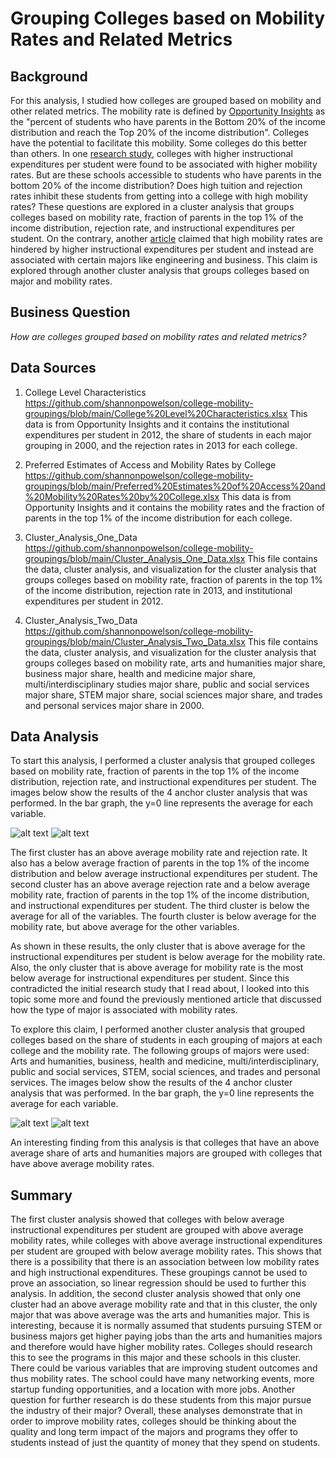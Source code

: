 # Grouping Colleges based on Mobility Rates and Related Metrics
## Background
For this analysis, I studied how colleges are grouped based on mobility and other related metrics.  The mobility rate is defined by [Opportunity Insights](https://opportunityinsights.org/) as the "percent of students who have parents in the Bottom 20% of the income distribution and reach the Top 20% of the income distribution".  Colleges have the potential to facilitate this mobility.  Some colleges do this better than others.  In one [research study](https://www.brookings.edu/research/opportunity-engines-middle-class-mobility-in-higher-education/), colleges with higher instructional expenditures per student were found to be associated with higher mobility rates.  But are these schools accessible to students who have parents in the bottom 20% of the income distribution?  Does high tuition and rejection rates inhibit these students from getting into a college with high mobility rates?  These questions are explored in a cluster analysis that groups colleges based on mobility rate, fraction of parents in the top 1% of the income distribution, rejection rate, and instructional expenditures per student.  On the contrary, another [article](https://www.forbes.com/sites/prestoncooper2/2020/07/15/which-colleges-are-fulfilling-the-promise-of-intergenerational-mobility/?sh=22e2596163bc) claimed that high mobility rates are hindered by higher instructional expenditures per student and instead are associated with certain majors like engineering and business.  This claim is explored through another cluster analysis that groups colleges based on major and mobility rates.  

## Business Question
_How are colleges grouped based on mobility rates and related metrics?_

## Data Sources 
1. College Level Characteristics
https://github.com/shannonpowelson/college-mobility-groupings/blob/main/College%20Level%20Characteristics.xlsx
This data is from Opportunity Insights and it contains the institutional expenditures per student in 2012, the share of students in each major grouping in 2000, and the rejection rates in 2013 for each college.  

2. Preferred Estimates of Access and Mobility Rates by College
https://github.com/shannonpowelson/college-mobility-groupings/blob/main/Preferred%20Estimates%20of%20Access%20and%20Mobility%20Rates%20by%20College.xlsx
This data is from Opportunity Insights and it contains the mobility rates and the fraction of parents in the top 1% of the income distribution for each college.  

3. Cluster_Analysis_One_Data
https://github.com/shannonpowelson/college-mobility-groupings/blob/main/Cluster_Analysis_One_Data.xlsx
This file contains the data, cluster analysis, and visualization for the cluster analysis that groups colleges based on mobility rate, fraction of parents in the top 1% of the income distribution, rejection rate in 2013, and institutional expenditures per student in 2012.  

4. Cluster_Analysis_Two_Data
https://github.com/shannonpowelson/college-mobility-groupings/blob/main/Cluster_Analysis_Two_Data.xlsx
This file contains the data, cluster analysis, and visualization for the cluster analysis that groups colleges based on mobility rate, arts and humanities major share, business major share, health and medicine major share, multi/interdisciplinary studies major share, public and social services major share, STEM major share, social sciences major share, and trades and personal services major share in 2000.  

## Data Analysis
To start this analysis, I performed a cluster analysis that grouped colleges based on mobility rate, fraction of parents in the top 1% of the income distribution, rejection rate, and instructional expenditures per student.  The images below show the results of the 4 anchor cluster analysis that was performed.  In the bar graph, the y=0 line represents the average for each variable.   

![alt text](https://github.com/shannonpowelson/college-mobility-groupings/blob/main/Cluster_Analysis_One.png)
![alt text](https://github.com/shannonpowelson/college-mobility-groupings/blob/main/visualization_two.png)

The first cluster has an above average mobility rate and rejection rate.  It also has a below average fraction of parents in the top 1% of the income distribution and below average instructional expenditures per student.  The second cluster has an above average rejection rate and a below average mobility rate, fraction of parents in the top 1% of the income distribution, and instructional expenditures per student.  The third cluster is below the average for all of the variables.  The fourth cluster is below average for the mobility rate, but above average for the other variables.  

As shown in these results, the only cluster that is above average for the instructional expenditures per student is below average for the mobility rate.  Also, the only cluster that is above average for mobility rate is the most below average for instructional expenditures per student.  Since this contradicted the initial research study that I read about, I looked into this topic some more and found the previously mentioned article that discussed how the type of major is associated with mobility rates.  

To explore this claim, I performed another cluster analysis that grouped colleges based on the share of students in each grouping of majors at each college and the mobility rate.  The following groups of majors were used: Arts and humanities, business, health and medicine, multi/interdisciplinary, public and social services, STEM, social sciences, and trades and personal services.  The images below show the results of the 4 anchor cluster analysis that was performed.  In the bar graph, the y=0 line represents the average for each variable. 

![alt text](https://github.com/shannonpowelson/college-mobility-groupings/blob/main/Cluster_Analysis_Two.png)
![alt text](https://github.com/shannonpowelson/college-mobility-groupings/blob/main/visualization_one.png)

An interesting finding from this analysis is that colleges that have an above average share of arts and humanities majors are grouped with colleges that have above average mobility rates.  

## Summary 

The first cluster analysis showed that colleges with below average instructional expenditures per student are grouped with above average mobility rates, while colleges with above average instructional expenditures per student are grouped with below average mobility rates.  This shows that there is a possibility that there is an association between low mobility rates and high instructional expenditures.  These groupings cannot be used to prove an association, so linear regression should be used to further this analysis.  In addition, the second cluster analysis showed that only one cluster had an above average mobility rate and that in this cluster, the only major that was above average was the arts and humanities major.  This is interesting, because it is normally assumed that students pursuing STEM or business majors get higher paying jobs than the arts and humanities majors and therefore would have higher mobility rates.  Colleges should research this to see the programs in this major and these schools in this cluster.  There could be various variables that are improving student outcomes and thus mobility rates.  The school could have many networking events, more startup funding opportunities, and a location with more jobs.  Another question for further research is do these students from this major pursue the industry of their major?  Overall, these analyses demonstrate that in order to improve mobility rates, colleges should be thinking about the quality and long term impact of the majors and programs they offer to students instead of just the quantity of money that they spend on students.  



